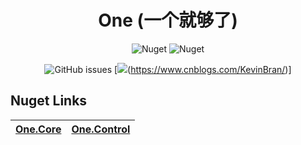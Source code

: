 

<div align="center">

# One (一个就够了)

![Nuget](https://img.shields.io/nuget/v/One.Core)
![Nuget](https://img.shields.io/nuget/v/One.Control)

![GitHub issues](https://img.shields.io/github/issues/KleinPan/One)
[<img src="https://img.shields.io/badge/cnblogs-Link-brightgreen" />(https://www.cnblogs.com/KevinBran/)]
</div>

## Nuget Links

| [One.Core](https://www.nuget.org/packages/One.Core/)  | [One.Control](https://www.nuget.org/packages/One.Control/) 
| ------------- | ------------- 
